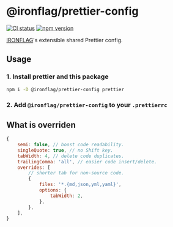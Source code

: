 # @ironflag/prettier-config

[![CI status](https://github.com/ironflag-io/prettier-config/actions/workflows/ci.yml/badge.svg)](https://github.com/ironflag-io/prettier-config/actions/workflows/ci.yml)
[![npm version](https://badge.fury.io/js/@ironflag%2Fprettier-config.svg)](https://badge.fury.io/js/@ironflag%2Fprettier-config)

[IRONFLAG]'s extensible shared Prettier config.

[ironflag]: https://ironflag.io/

## Usage

### 1. Install prettier and this package

```sh
npm i -D @ironflag/prettier-config prettier
```

### 2. Add `@ironflag/prettier-config` to your `.prettierrc`

## What is overriden

```js
{
    semi: false, // boost code readability.
    singleQuote: true, // no Shift key.
    tabWidth: 4, // delete code duplicates.
    trailingComma: 'all', // easier code insert/delete.
    overrides: [
        // shorter tab for non-source code.
        {
            files: '*.{md,json,yml,yaml}',
            options: {
                tabWidth: 2,
            },
        },
    ],
}
```
